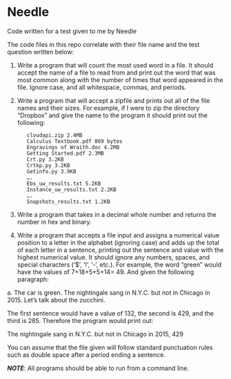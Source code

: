 # Needle
Code written for a test given to me by Needle

The code files in this repo correlate with their file name and the test question written below:

1) Write a program that will count the most used word in a file.  It should accept the name of a file to read from and print 
out the word that was most common along with the number of times that word appeared in the file.  Ignore case, and all 
whitespace, commas, and periods.  

2) Write a program that will accept a zipfile and prints out all of the file names and their sizes.  For example, if I were to
zip the directory “Dropbox” and give the name to the program it should print out the following: 

          cloudapi.zip 2.4MB 
          Calculus Textbook.pdf 869 bytes
          Engravings of Wraith.doc 4.2MB 
          Getting Started.pdf 2.3MB 
          Crt.py 3.2KB 
          Crtkp.py 3.2KB 
          Getinfo.py 3.9KB 
          …. 
          Ebs_uw_results.txt 5.2KB
          Instance_uw_results.txt 2.2KB 
          …. 
          Snapshots_results.txt 1.2KB

3. Write a program that takes in a decimal whole number and returns the number in hex and binary.

4. Write a program that accepts a file input and assigns a numerical value position to a letter in the alphabet (ignoring case)
and adds up the total of each letter in a sentence, printing out the sentence and value with the highest numerical value.  It 
should ignore any numbers, spaces, and special characters (‘$’,  ‘!’, ‘-‘, etc.).  For example, the word “green” would have 
the values of 7+18+5+5+14= 49.  And given the following paragraph:

a. The car is green.  The nightingale sang in N.Y.C. but not in Chicago in 2015.  Let’s talk about the zucchini. 

The first sentence would have a value of 132, the second is 429, and the third is 285.  Therefore the program would print out:

The nightingale sang in N.Y.C. but not in Chicago in 2015,  429

You can assume that the file given will follow standard punctuation rules such as double space after a period ending a 
sentence.

***NOTE***: All programs should be able to run from a command line.
